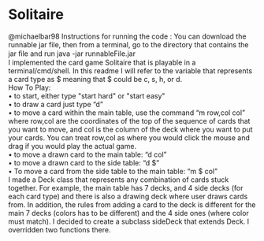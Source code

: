 # Solitaire
@michaelbar98
Instructions for running the code : You can download the runnable jar file, then from a terminal, go to the directory that contains the jar ﬁle and run java -jar runnableFile.jar <br/>
I implemented the card game Solitaire that is playable in a terminal/cmd/shell. In this readme I will refer to the variable that represents a card type as $ meaning that $ could be c, s, h, or d.<br/>
How To Play:<br/>
 • to start, either type "start hard" or "start easy"<br/>
 • to draw a card just type “d”<br/>
 • to move a card within the main table, use the command “m row,col col” where    row,col are the coordinates of the top of the sequence of cards that you want to    move, and col is the column of the deck where you want to put your cards. You    can treat row,col as where you would click the mouse and drag if you would play the actual game. <br/>
• to move a drawn card to the main table: “d col” <br/>
• to move a drawn card to the side table: “d $” <br/>
•        To move a card from the side table to the main table: “m $ col” <br/>
I made a Deck class that represents any combination of cards stuck together. For example, the main table has 7 decks, and 4 side decks (for each card type) and there is also a drawing deck where user draws cards from. In addition, the rules from adding a card to the deck is different for the main 7 decks (colors has to be different) and the 4 side ones (where color must match). I decided to create a subclass sideDeck that extends Deck. I overridden two functions there.
